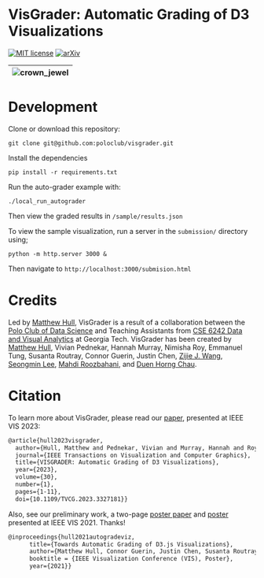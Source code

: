 # VisGrader: Automatic Grading of D3 Visualizations

[![MIT license](http://img.shields.io/badge/license-MIT-brightgreen.svg)](http://opensource.org/licenses/MIT)
[![arXiv](https://img.shields.io/badge/arXiv-2310.12347-b3131b.svg)](https://arxiv.org/abs/2310.12347)

| ![crown_jewel](https://user-images.githubusercontent.com/683979/228333301-93f9c889-3687-4813-b29e-73cba408596f.png) |
| --- |



# Development

Clone or download this repository:

`git clone git@github.com:poloclub/visgrader.git`

Install the dependencies

`pip install -r requirements.txt`

Run the auto-grader example with: 

`./local_run_autograder`

Then view the graded results in `/sample/results.json`

To view the sample visualization, run a server in the `submission/` directory using;

`python -m http.server 3000 &`

Then navigate to `http://localhost:3000/submision.html`

# Credits
Led by [Matthew Hull](https://matthewdhull.github.io), VisGrader is a result of a collaboration between the [Polo Club of Data Science](https://poloclub.github.io) and Teaching Assistants from [CSE 6242 Data and Visual Analytics](https://poloclub.github.io/#cse6242) at Georgia Tech. VisGrader has been created by [Matthew Hull](https://matthewdhull.github.io), Vivian Pednekar, Hannah Murray, Nimisha Roy, Emmanuel Tung, Susanta Routray, Connor Guerin, Justin Chen, [Zijie J. Wang](https://zijie.wang), [Seongmin Lee](https://ligi214.github.io), [Mahdi Roozbahani](https://mahdi-roozbahani.github.io), and [Duen Horng Chau](https://poloclub.github.io/polochau/).

# Citation
To learn more about VisGrader, please read our [paper](https://arxiv.org/pdf/2310.12347.pdf), presented at IEEE VIS 2023:
```latex
@article{hull2023visgrader,
  author={Hull, Matthew and Pednekar, Vivian and Murray, Hannah and Roy, Nimisha and Tung, Emmanuel and Routray, Susanta and Guerin, Connor and Chen, Justin and Wang, Zijie J. and Lee, Seongmin and Roozbahani, Mahdi and Chau, Duen Horng},
  journal={IEEE Transactions on Visualization and Computer Graphics}, 
  title={VISGRADER: Automatic Grading of D3 Visualizations}, 
  year={2023},
  volume={30},
  number={1},
  pages={1-11},
  doi={10.1109/TVCG.2023.3327181}}
```

Also, see our preliminary work, a two-page [poster paper](https://arxiv.org/abs/2110.11227) and [poster](https://poloclub.github.io/papers/21-vis-autograde-poster.pdf) presented at IEEE VIS 2021. Thanks!

```latex
@inproceedings{hull2021autogradeviz,
      title={Towards Automatic Grading of D3.js Visualizations},
      author={Matthew Hull, Connor Guerin, Justin Chen, Susanta Routray, Duen Horng (Polo) Chau},
      booktitle = {IEEE Visualization Conference (VIS), Poster},
      year={2021}}
```
